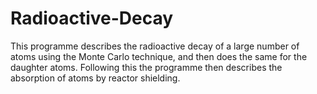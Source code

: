 # Radioactive-Decay
This programme describes the radioactive decay of a large number of atoms using the Monte Carlo technique, and then does the same for the daughter atoms. Following this the programme then describes the absorption of atoms by reactor shielding.

